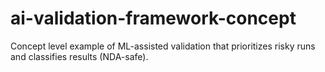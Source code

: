 # ai-validation-framework-concept
Concept level example of ML-assisted validation that prioritizes risky runs and classifies results (NDA-safe).
